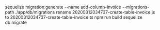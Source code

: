 sequelize migration:generate --name add-column-invoice  --migrations-path ./app/db/migrations
rename 20200312034737-create-table-invoice.js to 20200312034737-create-table-invoice.ts
npm run build
sequelize db:migrate